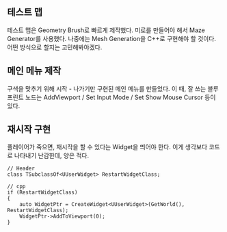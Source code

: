 ## 테스트 맵

테스트 맵은 Geometry Brush로 빠르게 제작했다. 미로를 만들어야 해서 Maze Generator를 사용했다. 나중에는 Mesh Generation을 C++로 구현해야 할 것이다. 어떤 방식으로 할지는 고민해봐야겠다.

## 메인 메뉴 제작

구색을 맞추기 위해 시작 - 나가기만 구현된 메인 메뉴를 만들었다. 이 때, 잘 쓰는 블루프린트 노드는 AddViewport / Set Input Mode / Set Show Mouse Cursor 등이 있다.

## 재시작 구현

플레이어가 죽으면, 재시작을 할 수 있다는 Widget을 띄어야 한다. 이게 생각보다 코드로 나타내기 난감한데, 양은 적다.

```
// Header
class TSubclassOf<UUserWidget> RestartWidgetClass;

// cpp
if (RestartWidgetClass)
{
	auto WidgetPtr = CreateWidget<UUserWidget>(GetWorld(), RestartWidgetClass);
	WidgetPtr->AddToViewport(0);
}
```